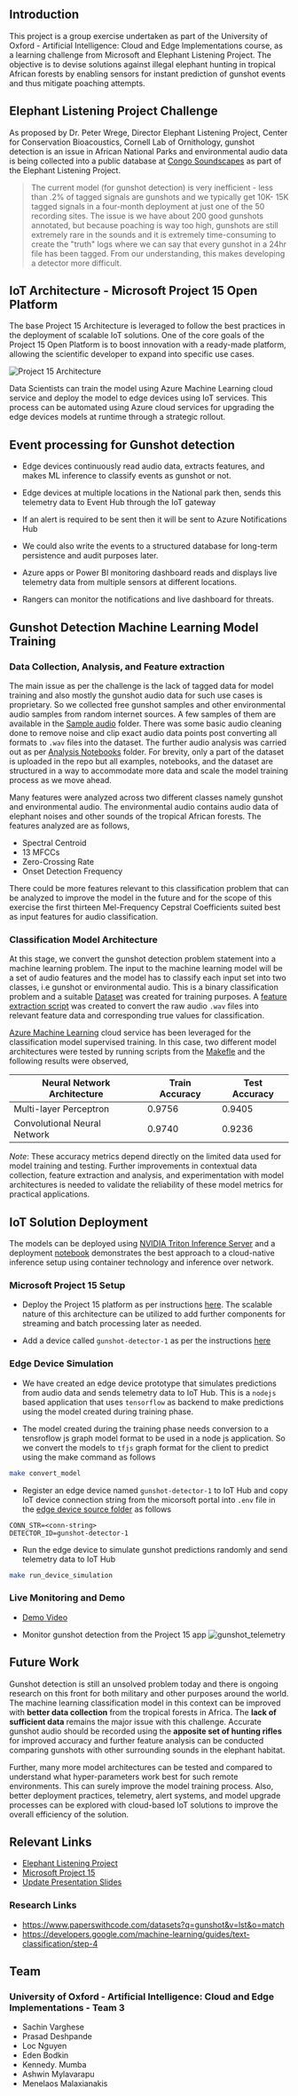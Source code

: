 ## Introduction

This project is a group exercise undertaken as part of the University of Oxford - Artificial Intelligence: Cloud and Edge Implementations course, as a learning challenge from Microsoft and Elephant Listening Project. The objective is to devise solutions against illegal elephant hunting in tropical African forests by enabling sensors for instant prediction of gunshot events and thus mitigate poaching attempts.

## Elephant Listening Project Challenge

As proposed by Dr. Peter Wrege, Director Elephant Listening Project, Center for Conservation Bioacoustics, Cornell Lab of Ornithology, gunshot detection is an issue in African National Parks and environmental audio data is being collected into a public database at [Congo Soundscapes](https://elephantlisteningproject.org/congo-soundscapes-public-database/) as part of the Elephant Listening Project.

> The current model (for gunshot detection) is very inefficient - less than .2% of tagged signals are gunshots and we typically get 10K- 15K tagged signals in a four-month deployment at just one of the 50 recording sites. The issue is we have about 200 good gunshots annotated, but because poaching is way too high, gunshots are still extremely rare in the sounds and it is extremely time-consuming to create the "truth" logs where we can say that every gunshot in a 24hr file has been tagged. From our understanding, this makes developing a detector more difficult.

## IoT Architecture - Microsoft Project 15 Open Platform

The base Project 15 Architecture is leveraged to follow the best practices in the deployment of scalable IoT solutions. One of the core goals of the Project 15 Open Platform is to boost innovation with a ready-made platform, allowing the scientific developer to expand into specific use cases.

![Project 15 Architecture](https://microsoft.github.io/project15/Developer-Guide/media/Architecture-Overview.png)

 Data Scientists can train the model using Azure Machine Learning cloud service and deploy the model to edge devices using IoT services. This process can be automated using Azure cloud services for upgrading the edge devices models at runtime through a strategic rollout. 

## Event processing for Gunshot detection 
- Edge devices continuously read audio data, extracts features, and makes ML inference to classify events as gunshot or not.

- Edge devices at multiple locations in the National park then, sends this telemetry data to Event Hub through the IoT gateway 

- If an alert is required to be sent then it will be sent to Azure Notifications Hub 

- We could also write the events to a structured database for long-term persistence and audit purposes later.

- Azure apps or Power BI monitoring dashboard reads and displays live telemetry data from multiple sensors at different locations.

- Rangers can monitor the notifications and live dashboard for threats.

## Gunshot Detection Machine Learning Model Training

### Data Collection, Analysis, and Feature extraction

The main issue as per the challenge is the lack of tagged data for model training and also mostly the gunshot audio data for such use cases is proprietary. So we collected free gunshot samples and other environmental audio samples from random internet sources. A few samples of them are available in the [Sample audio](https://github.com/Oxford-ContEd/project15-elp/tree/main/Code/Sample_Audio_Data) folder. There was some basic audio cleaning done to remove noise and clip exact audio data points post converting all formats to `.wav` files into the dataset. The further audio analysis was carried out as per [Analysis Notebooks](https://github.com/Oxford-ContEd/project15-elp/tree/main/Code/Analysis) folder. For brevity, only a part of the dataset is uploaded in the repo but all examples, notebooks, and the dataset are structured in a way to accommodate more data and scale the model training process as we move ahead.

Many features were analyzed across two different classes namely gunshot and environmental audio. The environmental audio contains audio data of elephant noises and other sounds of the tropical African forests. The features analyzed are as follows,

- Spectral Centroid
- 13 MFCCs
- Zero-Crossing Rate
- Onset Detection Frequency

There could be more features relevant to this classification problem that can be analyzed to improve the model in the future and for the scope of this exercise the first thirteen Mel-Frequency Cepstral Coefficients suited best as input features for audio classification.

### Classification Model Architecture

At this stage, we convert the gunshot detection problem statement into a machine learning problem. The input to the machine learning model will be a set of audio features and the model has to classify each input set into two classes, i.e gunshot or environmental audio. This is a binary classification problem and a suitable [Dataset](https://github.com/Oxford-ContEd/project15-elp/tree/main/Code/Dataset) was created for training purposes. A [feature extraction script](https://github.com/Oxford-ContEd/project15-elp/tree/main/Code/Model_Training/feature_extraction.py) was created to convert the raw audio `.wav` files into relevant feature data and corresponding true values for classification.

[Azure Machine Learning](https://azure.microsoft.com/en-in/services/machine-learning/) cloud service has been leveraged for the classification model supervised training. In this case, two different model architectures were tested by running scripts from the [Makefle](https://github.com/Oxford-ContEd/project15-elp/tree/main/Code/Model_Training/Makefile) and the following results were observed,

| Neural Network Architecture  | Train Accuracy | Test Accuracy |
| ---------------------------- | -------------- | ------------- |
| Multi-layer Perceptron       | 0.9756         | 0.9405        |
| Convolutional Neural Network | 0.9740         | 0.9236        |

_Note_: These accuracy metrics depend directly on the limited data used for model training and testing. Further improvements in contextual data collection, feature extraction and analysis, and experimentation with model architectures is needed to validate the reliability of these model metrics for practical applications.

## IoT Solution Deployment

The models can be deployed using [NVIDIA Triton Inference Server](https://developer.nvidia.com/nvidia-triton-inference-server) and a deployment [notebook](https://github.com/Oxford-ContEd/project15-elp/tree/main/Code/Deployment/deploy.ipynb) demonstrates the best approach to a cloud-native inference setup using container technology and inference over network.

### Microsoft Project 15 Setup

- Deploy the Project 15 platform as per instructions [here](https://microsoft.github.io/project15/Deploy/Deployment.html). The scalable nature of this architecture can be utilized to add further components for streaming and batch processing later as needed.

- Add a device called `gunshot-detector-1` as per the instructions [here](https://microsoft.github.io/project15/Deploy/ConnectingDevice.html)

### Edge Device Simulation

- We have created an edge device prototype that simulates predictions from audio data and sends telemetry data to IoT Hub. This is a `nodejs` based application that uses `tensorflow` as backend to make predictions using the model created during training phase.

- The model created during the training phase needs conversion to a tensroflow js graph model format to be used in a node js application. So we convert the models to `tfjs` graph format for the client to predict using the make command as follows

```sh
make convert_model
```

- Register an edge device named `gunshot-detector-1` to IoT Hub and copy IoT device connection string from the micorsoft portal into `.env` file in the [edge device source folder](https://github.com/Oxford-ContEd/project15-elp/tree/main/Code/Deployment/Client) as follows

```
CONN_STR=<conn-string>
DETECTOR_ID=gunshot-detector-1
```

- Run the edge device to simulate gunshot predictions randomly and send telemetry data to IoT Hub

```sh
make run_device_simulation
```

### Live Monitoring and Demo

- [Demo Video](https://user-images.githubusercontent.com/24502613/110214101-04dc3a00-7ec9-11eb-901c-99a3de0b2352.mp4)

- Monitor gunshot detection from the Project 15 app
  ![gunshot_telemetry](https://user-images.githubusercontent.com/24502613/110213015-369ed200-7ec4-11eb-9788-9f3ac3b99184.png)

## Future Work

Gunshot detection is still an unsolved problem today and there is ongoing research on this front for both military and other purposes around the world. The machine learning classification model in this context can be improved with **better data collection** from the tropical forests in Africa. The **lack of sufficient data** remains the major issue with this challenge. Accurate gunshot audio should be recorded using the **apposite set of hunting rifles** for improved accuracy and further feature analysis can be conducted comparing gunshots with other surrounding sounds in the elephant habitat.

Further, many more model architectures can be tested and compared to understand what hyper-parameters work best for such remote environments. This can surely improve the model training process. Also, better deployment practices, telemetry, alert systems, and model upgrade processes can be explored with cloud-based IoT solutions to improve the overall efficiency of the solution.

## Relevant Links

- [Elephant Listening Project](https://elephantlisteningproject.org/)
- [Microsoft Project 15](https://microsoft.github.io/project15/)
- [Update Presentation Slides](./Project_15_ELP_Slides.pptx)

### Research Links

- https://www.paperswithcode.com/datasets?q=gunshot&v=lst&o=match
- https://developers.google.com/machine-learning/guides/text-classification/step-4

## Team

### University of Oxford - Artificial Intelligence: Cloud and Edge Implementations - Team 3

- Sachin Varghese
- Prasad Deshpande
- Loc Nguyen
- Eden Bodkin
- Kennedy. Mumba
- Ashwin Mylavarapu
- Menelaos Malaxianakis
